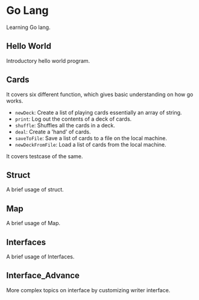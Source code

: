 # Go Lang

Learning Go lang.

  
## Hello World
Introductory hello world program.

## Cards

It covers six different function, which gives basic understanding on how go works.

* `newDeck`: Create a list of playing cards essentially an array of string.
* `print`: Log out the contents of a deck of cards.
* `shuffle`: Shuffles all the cards in a deck.
* `deal`: Create a 'hand' of cards.
* `saveToFile`: Save a list of cards to a file on the local machine.
* `newDeckFromFile`: Load a list of cards from the local machine.

It covers testcase of the same.

## Struct

A brief usage of struct.

## Map

A brief usage of Map.

## Interfaces

A brief usage of Interfaces.
## Interface_Advance

More complex topics on interface by customizing writer interface.